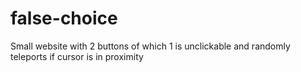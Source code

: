 # false-choice
Small website with 2 buttons of which 1 is unclickable and randomly teleports if cursor is in proximity
